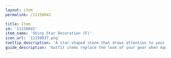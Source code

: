 ```yaml
---
layout: item
permalink: /11150042

title: Item
id: '11150042'
item_name: 'Shiny Star Decoration (F)'
icon_url: '11150037.png'
tooltip_description: 'A star-shaped stone that draws attention to your face.'
guide_description: 'Outfit items replace the look of your gear when equipped.'
---
```

